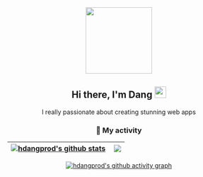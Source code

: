 
<!--
**hdangprod/hdangprod** is a ✨ _special_ ✨ repository because its `README.md` (this file) appears on your GitHub profile.

Here are some ideas to get you started:

- 🔭 I’m currently working on ...
- 🌱 I’m currently learning ...
- 👯 I’m looking to collaborate on ...
- 🤔 I’m looking for help with ...
- 💬 Ask me about ...
- 📫 How to reach me: ...
- 😄 Pronouns: ...
- ⚡ Fun fact: ...
<img src="https://github-readme-activity-graph.cyclic.app/graph?username=hdangprod&bg_color=00000000&theme=react-dark" />

-->
<div id="header" align="center">
  <img src="https://media1.giphy.com/media/f6hnhHkks8bk4jwjh3/giphy.gif" width="150"/> <br/>
 
</div>
<div align="center">
       <h2> Hi there, I'm Dang <img src="https://raw.githubusercontent.com/MartinHeinz/MartinHeinz/master/wave.gif" width="26px" height="26px" /> </h2>
       I really passionate about creating stunning web apps
         <!--<code><img height="20" alt="javascript" src="https://raw.githubusercontent.com/github/explore/80688e429a7d4ef2fca1e82350fe8e3517d3494d/topics/javascript/javascript.png"></code>
<code><img height="20" alt="typescript" src="https://raw.githubusercontent.com/github/explore/80688e429a7d4ef2fca1e82350fe8e3517d3494d/topics/typescript/typescript.png"></code>
<code><img height="20" alt="react" src="https://raw.githubusercontent.com/github/explore/80688e429a7d4ef2fca1e82350fe8e3517d3494d/topics/react/react.png"></code>
<code><img height="20" alt="nodejs" src="https://raw.githubusercontent.com/github/explore/80688e429a7d4ef2fca1e82350fe8e3517d3494d/topics/nodejs/nodejs.png"></code><code><img height="20" alt="figma" src="https://brandlogos.net/wp-content/uploads/2022/05/figma-logo_brandlogos.net_6n1pb.png"></code>
         -->
  

<h3>🗿 My activity </h3>


| <a href="https://github.com/hdangprod/hdangprod/blob/main/README.md"><img align="center" src="https://github-readme-stats.vercel.app/api?username=hdangprod&show_icons=true&include_all_commits=true&theme=react&bg_color=ffffff00&hide_border=true&text_color=B7B7B7" alt="hdangprod's github stats" /></a> | <a href="https://github.com/hdangprod/hdangprod/blob/main/README.md"><img align="right" src="https://github-readme-streak-stats.herokuapp.com/?user=hdangprod&background=ffffff00&theme=react&hide_border=true&dates=B7B7B7" /></a> |
| ------------- | ------------- |

[![hdangprod's github activity graph](https://github-readme-activity-graph.vercel.app/graph?username=hdangprod&bg_color=00000000&color=61dafb&line=61dafb&point=23afd1&area=true&hide_border=true&area_color=61dafbb3)](https://github.com/ashutosh00710/github-readme-activity-graph)


